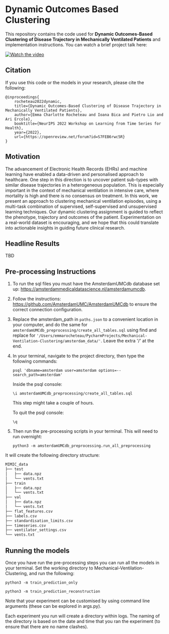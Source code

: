 Dynamic Outcomes Based Clustering
===============================

This repository contains the code used for **Dynamic Outcomes-Based Clustering of Disease Trajectory in Mechanically Ventilated Patients** and implementation instructions. You can watch a brief project talk here:

[![Watch the video](https://img.youtube.com/vi/06EQ5Xzal-0/maxresdefault.jpg)](https://www.youtube.com/watch?v=06EQ5Xzal-0)
 
## Citation
If you use this code or the models in your research, please cite the following:

```
@inproceedings{
    rocheteau2022dynamic,
    title={Dynamic Outcomes-Based Clustering of Disease Trajectory in Mechanically Ventilated Patients},
    author={Emma Charlotte Rocheteau and Ioana Bica and Pietro Lio and Ari Ercole},
    booktitle={NeurIPS 2022 Workshop on Learning from Time Series for Health},
    year={2022},
    url={https://openreview.net/forum?id=S7FEB6rwc5R}
}
```

## Motivation
The advancement of Electronic Health Records (EHRs) and machine learning have enabled a data-driven and personalised approach to healthcare. One step in this direction is to uncover patient sub-types with similar disease trajectories in a heterogeneous population. This is especially important in the context of mechanical ventilation in intensive care, where mortality is high and there is no consensus on treatment. In this work, we present an approach to clustering mechanical ventilation episodes, using a multi-task combination of supervised, self-supervised and unsupervised learning techniques. Our dynamic clustering assignment is guided to reflect the phenotype, trajectory and outcomes of the patient. Experimentation on a real-world dataset is encouraging, and we hope that this could translate into actionable insights in guiding future clinical research.

## Headline Results

TBD

## Pre-processing Instructions

1) To run the sql files you must have the AmsterdamUMCdb database set up: https://amsterdammedicaldatascience.nl/amsterdamumcdb.

2) Follow the instructions: https://github.com/AmsterdamUMC/AmsterdamUMCdb to ensure the correct connection configuration. 

3) Replace the amsterdam_path in `paths.json` to a convenient location in your computer, and do the same for `amsterdamUMCdb_preprocessing/create_all_tables.sql` using find and replace for 
`'/Users/emmarocheteau/PycharmProjects/Mechanical-Ventilation-Clustering/amsterdam_data/'`. Leave the extra '/' at the end.

4) In your terminal, navigate to the project directory, then type the following commands:

    ```
    psql 'dbname=amsterdam user=amsterdam options=--search_path=amsterdam'
    ```
    
    Inside the psql console:
    
    ```
    \i amsterdamUMCdb_preprocessing/create_all_tables.sql
    ```
    
    This step might take a couple of hours.
    
    To quit the psql console:
    
    ```
    \q
    ```
    
5) Then run the pre-processing scripts in your terminal. This will need to run overnight:

    ```
    python3 -m amsterdamUMCdb_preprocessing.run_all_preprocessing
    ```
    
It will create the following directory structure:
   
```bash
MIMIC_data
├── test
│   ├── data.npz
│   └── vents.txt
├── train
│   ├── data.npz
│   └── vents.txt
├── val
│   ├── data.npz
│   └── vents.txt
├── flat_features.csv
├── labels.csv
├── standardisation_limits.csv
├── timeseries.csv
├── ventilator_settings.csv
└── vents.txt

```
    
   
## Running the models
Once you have run the pre-processing steps you can run all the models in your terminal. Set the working directory to Mechanical-Ventilation-Clustering, and run the following:

```
python3 -m train_prediction_only
```

```
python3 -m train_prediction_reconstruction
```
    
Note that your experiment can be customised by using command line arguments (these can be explored in args.py).
    
Each experiment you run will create a directory within logs. The naming of the directory is based on 
the date and time that you ran the experiment (to ensure that there are no name clashes). 

